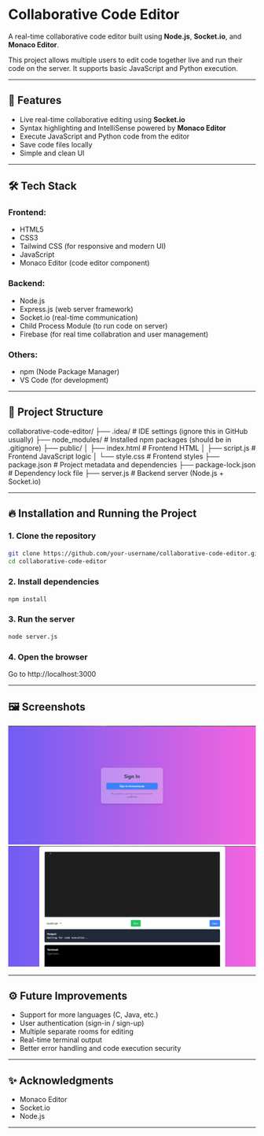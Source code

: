 # Collaborative Code Editor

A real-time collaborative code editor built using **Node.js**, **Socket.io**, and **Monaco Editor**.

This project allows multiple users to edit code together live and run their code on the server. It supports basic JavaScript and Python execution.

---

## 🚀 Features

- Live real-time collaborative editing using **Socket.io**
- Syntax highlighting and IntelliSense powered by **Monaco Editor**
- Execute JavaScript and Python code from the editor
- Save code files locally
- Simple and clean UI

---

## 🛠 Tech Stack
### Frontend:
- HTML5
- CSS3
- Tailwind CSS (for responsive and modern UI)
- JavaScript
- Monaco Editor (code editor component)

### Backend:
- Node.js
- Express.js (web server framework)
- Socket.io (real-time communication)
- Child Process Module (to run code on server)
- Firebase (for real time collabration and user management)

### Others:
- npm (Node Package Manager)
- VS Code (for development)


---

## 📁 Project Structure

collaborative-code-editor/ 
├── .idea/ # IDE settings (ignore this in GitHub usually) 
├── node_modules/ # Installed npm packages (should be in .gitignore) 
├── public/ 
  │ 
  ├── index.html # Frontend HTML 
  │ 
  ├── script.js # Frontend JavaScript logic 
  │ 
  └── style.css # Frontend styles
├── package.json # Project metadata and dependencies 
├── package-lock.json # Dependency lock file 
├── server.js # Backend server (Node.js + Socket.io)

---

## 🔥 Installation and Running the Project

### 1. Clone the repository
```bash
git clone https://github.com/your-username/collaborative-code-editor.git
cd collaborative-code-editor
```
### 2. Install dependencies
```bash
npm install
```
### 3. Run the server
```bash
node server.js
```
### 4. Open the browser
Go to http://localhost:3000

---

## 🖼️ Screenshots
![sign in](sign_in.png)
![editor gui](editor_gui.png)

---

## ⚙️ Future Improvements
- Support for more languages (C, Java, etc.)
- User authentication (sign-in / sign-up)
- Multiple separate rooms for editing
- Real-time terminal output
- Better error handling and code execution security

---

## ✨ Acknowledgments
- Monaco Editor
- Socket.io
- Node.js

---

